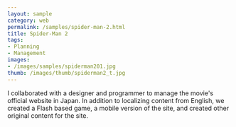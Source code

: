 ```yaml
---
layout: sample
category: web
permalink: /samples/spider-man-2.html
title: Spider-Man 2
tags:
- Planning
- Management
images:
- /images/samples/spiderman201.jpg
thumb: /images/thumb/spiderman2_t.jpg
---
```

I collaborated with a designer and programmer to manage the movie's official website in Japan. In addition to localizing content from English, we created a Flash based game, a mobile version of the site, and created other original content for the site.
